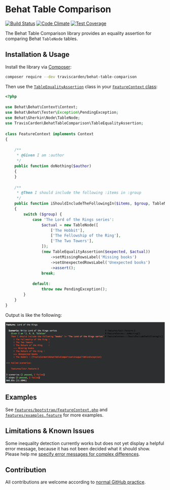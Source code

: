 # Behat Table Comparison

[![Build Status](https://travis-ci.org/TravisCarden/behat-table-comparison.svg?branch=develop)](https://travis-ci.org/TravisCarden/behat-table-comparison)
[![Code Climate](https://codeclimate.com/github/TravisCarden/behat-table-comparison/badges/gpa.svg)](https://codeclimate.com/github/TravisCarden/behat-table-comparison)
[![Test Coverage](https://codeclimate.com/github/TravisCarden/behat-table-comparison/badges/coverage.svg)](https://codeclimate.com/github/TravisCarden/behat-table-comparison/coverage)

The Behat Table Comparison library provides an equality assertion for comparing Behat `TableNode` tables.

## Installation & Usage

Install the library via [Composer](https://getcomposer.org/):

```bash
composer require --dev traviscarden/behat-table-comparison
```

Then use the [`TableEqualityAssertion`](src/BehatTableComparison/TableEqualityAssertion.php) class in your [`FeatureContext` class](http://docs.behat.org/en/v2.5/guides/4.context.html):

```php
<?php

use Behat\Behat\Context\Context;
use Behat\Behat\Tester\Exception\PendingException;
use Behat\Gherkin\Node\TableNode;
use TravisCarden\BehatTableComparison\TableEqualityAssertion;

class FeatureContext implements Context
{

    /**
     * @Given I am :author
     */
    public function doNothing($author)
    {
    }

    /**
     * @Then I should include the following :items in :group
     */
    public function iShouldIncludeTheFollowingIn($items, $group, TableNode $expected)
    {
        switch ($group) {
            case 'The Lord of the Rings series':
                $actual = new TableNode([
                    ['The Hobbit'],
                    ['The Fellowship of the Ring'],
                    ['The Two Towers'],
                ]);
                (new TableEqualityAssertion($expected, $actual))
                    ->setMissingRowsLabel('Missing books')
                    ->setUnexpectedRowsLabel('Unexpected books')
                    ->assert();
                break;

            default:
                throw new PendingException();
        }
    }
}

```

Output is like the following:

![Example Output](misc/example-output.gif)

## Examples

See [`features/bootstrap/FeatureContext.php`](features/bootstrap/FeatureContext.php) and [`features/examples.feature`](features/examples.feature) for more examples.

## Limitations & Known Issues

Some inequality detection currently works but does not yet display a helpful error message, because it has not been decided what it should show. Please help me [specify error messages for complex differences](https://github.com/TravisCarden/behat-table-comparison/issues/1).

## Contribution

All contributions are welcome according to [normal GitHub practice](https://guides.github.com/activities/contributing-to-open-source/#contributing).
